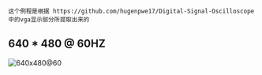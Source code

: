     这个例程是根据 https://github.com/hugenpwe17/Digital-Signal-Oscilloscope 中的vga显示部分所提取出来的

## 640 * 480 @ 60HZ 
![640x480@60](640x480@60.png)
 